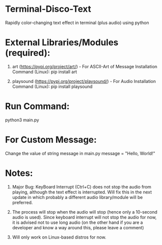 # Terminal-Disco-Text
Rapidly color-changing text effect in terminal (plus audio) using python

# External Libraries/Modules (required):

1) art (https://pypi.org/project/art/) - For ASCII-Art of Message
   Installation Command (Linux): 
      pip install art

2) playsound (https://pypi.org/project/playsound/) - For Audio
   Installation Command (Linux):
      pip install playsound
      
# Run Command:

  python3 main.py
 
# For Custom Message:

  Change the value of string message in main.py
  message = "Hello, World!"
 
# Notes:

  1) Major Bug: KeyBoard Interrupt (Ctrl+C) does not stop the audio from playing, although the text effect is interrupted. 
                Will fix this in the next update in which probably a different audio library/module will be preferred.
  
  2) The process will stop when the audio will stop (hence only a 10-second audio is used). Since keyboard interrupt
     will not stop the audio for now, it is advised not to use long audio (on the other hand if you are a developer
     and know a way around this, please leave a comment)
     
  3) Will only work on Linux-based distros for now.
